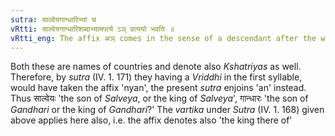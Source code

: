 ```yaml
---
sutra: साल्वेयगान्धारिभ्यां च
vRtti: साल्वेयगान्धारिशब्दाभ्यामपत्ये ऽञ् प्रत्ययो भवति ॥
vRtti_eng: The affix अञ् comes in the sense of a descendant after the words \"_Salveya_\" and \"_Gandhari_\".
---
```

Both these are names of countries and denote also _Kshatriyas_ as well. Therefore, by _sutra_ (IV. 1. 171) they having a _Vriddhi_ in the first syllable, would have taken the affix 'nyan', the present _sutra_ enjoins 'an' instead. Thus साल्वेयः 'the son of _Salveya_, or the king of _Salveya_', गान्धारः 'the son of _Gandhari_ or the king of _Gandhari_?'  The _vartika_ under _Sutra_ (IV. 1. 168) given above applies here also, i.e. the affix denotes also 'the king there of'
